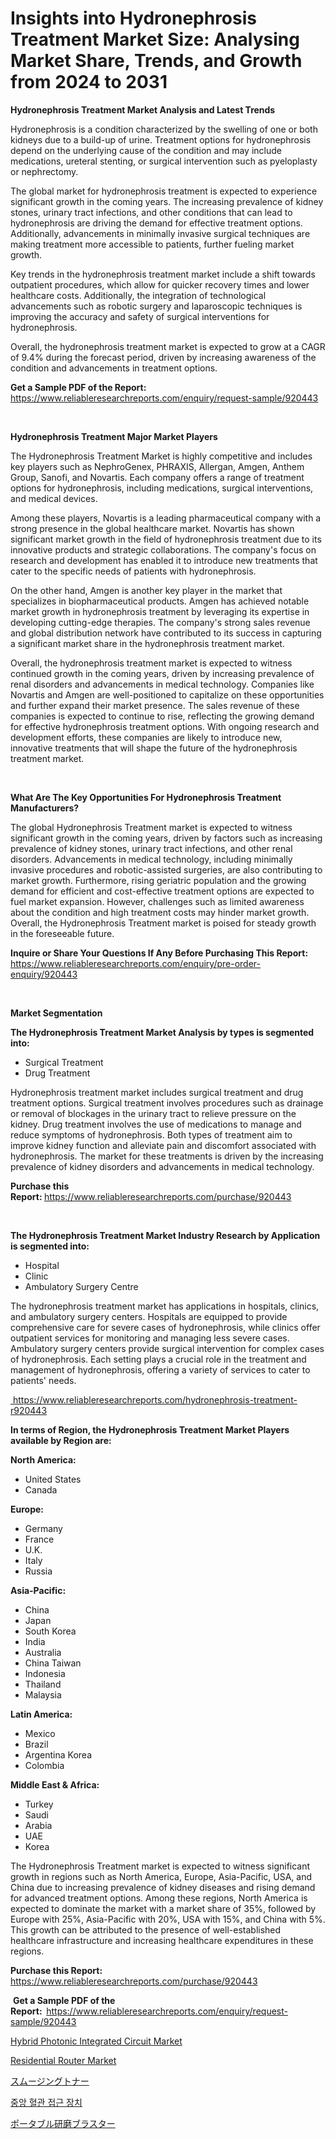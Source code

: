 <p><h1>Insights into Hydronephrosis Treatment Market Size: Analysing Market Share, Trends, and Growth from 2024 to 2031</h1></p><p><strong>Hydronephrosis Treatment Market Analysis and Latest Trends</strong></p>
<p><p>Hydronephrosis is a condition characterized by the swelling of one or both kidneys due to a build-up of urine. Treatment options for hydronephrosis depend on the underlying cause of the condition and may include medications, ureteral stenting, or surgical intervention such as pyeloplasty or nephrectomy.</p><p>The global market for hydronephrosis treatment is expected to experience significant growth in the coming years. The increasing prevalence of kidney stones, urinary tract infections, and other conditions that can lead to hydronephrosis are driving the demand for effective treatment options. Additionally, advancements in minimally invasive surgical techniques are making treatment more accessible to patients, further fueling market growth.</p><p>Key trends in the hydronephrosis treatment market include a shift towards outpatient procedures, which allow for quicker recovery times and lower healthcare costs. Additionally, the integration of technological advancements such as robotic surgery and laparoscopic techniques is improving the accuracy and safety of surgical interventions for hydronephrosis.</p><p>Overall, the hydronephrosis treatment market is expected to grow at a CAGR of 9.4% during the forecast period, driven by increasing awareness of the condition and advancements in treatment options.</p></p>
<p><strong>Get a Sample PDF of the Report:&nbsp;</strong> <a href="https://www.reliableresearchreports.com/enquiry/request-sample/920443">https://www.reliableresearchreports.com/enquiry/request-sample/920443</a></p>
<p>&nbsp;</p>
<p><strong>Hydronephrosis Treatment Major Market Players</strong></p>
<p><p>The Hydronephrosis Treatment Market is highly competitive and includes key players such as NephroGenex, PHRAXIS, Allergan, Amgen, Anthem Group, Sanofi, and Novartis. Each company offers a range of treatment options for hydronephrosis, including medications, surgical interventions, and medical devices.</p><p>Among these players, Novartis is a leading pharmaceutical company with a strong presence in the global healthcare market. Novartis has shown significant market growth in the field of hydronephrosis treatment due to its innovative products and strategic collaborations. The company's focus on research and development has enabled it to introduce new treatments that cater to the specific needs of patients with hydronephrosis.</p><p>On the other hand, Amgen is another key player in the market that specializes in biopharmaceutical products. Amgen has achieved notable market growth in hydronephrosis treatment by leveraging its expertise in developing cutting-edge therapies. The company's strong sales revenue and global distribution network have contributed to its success in capturing a significant market share in the hydronephrosis treatment market.</p><p>Overall, the hydronephrosis treatment market is expected to witness continued growth in the coming years, driven by increasing prevalence of renal disorders and advancements in medical technology. Companies like Novartis and Amgen are well-positioned to capitalize on these opportunities and further expand their market presence. The sales revenue of these companies is expected to continue to rise, reflecting the growing demand for effective hydronephrosis treatment options. With ongoing research and development efforts, these companies are likely to introduce new, innovative treatments that will shape the future of the hydronephrosis treatment market.</p></p>
<p>&nbsp;</p>
<p><strong>What Are The Key Opportunities For Hydronephrosis Treatment Manufacturers?</strong></p>
<p><p>The global Hydronephrosis Treatment market is expected to witness significant growth in the coming years, driven by factors such as increasing prevalence of kidney stones, urinary tract infections, and other renal disorders. Advancements in medical technology, including minimally invasive procedures and robotic-assisted surgeries, are also contributing to market growth. Furthermore, rising geriatric population and the growing demand for efficient and cost-effective treatment options are expected to fuel market expansion. However, challenges such as limited awareness about the condition and high treatment costs may hinder market growth. Overall, the Hydronephrosis Treatment market is poised for steady growth in the foreseeable future.</p></p>
<p><strong>Inquire or Share Your Questions If Any Before Purchasing This Report:</strong> <a href="https://www.reliableresearchreports.com/enquiry/pre-order-enquiry/920443">https://www.reliableresearchreports.com/enquiry/pre-order-enquiry/920443</a></p>
<p>&nbsp;</p>
<p><strong>Market Segmentation</strong></p>
<p><strong>The Hydronephrosis Treatment Market Analysis by types is segmented into:</strong></p>
<p><ul><li>Surgical Treatment</li><li>Drug Treatment</li></ul></p>
<p><p>Hydronephrosis treatment market includes surgical treatment and drug treatment options. Surgical treatment involves procedures such as drainage or removal of blockages in the urinary tract to relieve pressure on the kidney. Drug treatment involves the use of medications to manage and reduce symptoms of hydronephrosis. Both types of treatment aim to improve kidney function and alleviate pain and discomfort associated with hydronephrosis. The market for these treatments is driven by the increasing prevalence of kidney disorders and advancements in medical technology.</p></p>
<p><strong>Purchase this Report:&nbsp;</strong><a href="https://www.reliableresearchreports.com/purchase/920443">https://www.reliableresearchreports.com/purchase/920443</a></p>
<p>&nbsp;</p>
<p><strong>The Hydronephrosis Treatment Market Industry Research by Application is segmented into:</strong></p>
<p><ul><li>Hospital</li><li>Clinic</li><li>Ambulatory Surgery Centre</li></ul></p>
<p><p>The hydronephrosis treatment market has applications in hospitals, clinics, and ambulatory surgery centers. Hospitals are equipped to provide comprehensive care for severe cases of hydronephrosis, while clinics offer outpatient services for monitoring and managing less severe cases. Ambulatory surgery centers provide surgical intervention for complex cases of hydronephrosis. Each setting plays a crucial role in the treatment and management of hydronephrosis, offering a variety of services to cater to patients' needs.</p></p>
<p><a href="https://www.reliableresearchreports.com/hydronephrosis-treatment-r920443">&nbsp;https://www.reliableresearchreports.com/hydronephrosis-treatment-r920443</a></p>
<p><strong>In terms of Region, the Hydronephrosis Treatment Market Players available by Region are:</strong></p>
<p>
    <p> <strong> North America: </strong>
        <ul>
            <li>United States</li>
            <li>Canada</li>
        </ul>
        </p> 
    <p> <strong> Europe: </strong>
        <ul>
            <li>Germany</li>
            <li>France</li>
            <li>U.K.</li>
            <li>Italy</li>
            <li>Russia</li>
        </ul>
        </p> 
    <p> <strong> Asia-Pacific: </strong>
        <ul>
            <li>China</li>
            <li>Japan</li>
            <li>South Korea</li>
            <li>India</li>
            <li>Australia</li>
            <li>China Taiwan</li>
            <li>Indonesia</li>
            <li>Thailand</li>
            <li>Malaysia</li>
        </ul>
        </p> 
    <p> <strong> Latin America: </strong>
        <ul>
            <li>Mexico</li>
            <li>Brazil</li>
            <li>Argentina Korea</li>
            <li>Colombia</li>
        </ul>
        </p> 
    <p> <strong> Middle East & Africa: </strong>
        <ul>
            <li>Turkey</li>
            <li>Saudi</li>
            <li>Arabia</li>
            <li>UAE</li>
            <li>Korea</li>
        </ul>
    </p>
    </p>
<p><p>The Hydronephrosis Treatment market is expected to witness significant growth in regions such as North America, Europe, Asia-Pacific, USA, and China due to increasing prevalence of kidney diseases and rising demand for advanced treatment options. Among these regions, North America is expected to dominate the market with a market share of 35%, followed by Europe with 25%, Asia-Pacific with 20%, USA with 15%, and China with 5%. This growth can be attributed to the presence of well-established healthcare infrastructure and increasing healthcare expenditures in these regions.</p></p>
<p><strong>Purchase this Report: </strong><a href="https://www.reliableresearchreports.com/purchase/920443">https://www.reliableresearchreports.com/purchase/920443</a></p>
<p>&nbsp;<strong>Get a Sample PDF of the Report:&nbsp;&nbsp;</strong><a href="https://www.reliableresearchreports.com/enquiry/request-sample/920443">https://www.reliableresearchreports.com/enquiry/request-sample/920443</a></p>
<p><strong></strong></p>
<p><p><a href="https://www.linkedin.com/pulse/hybrid-photonic-integrated-circuit-market-analysis-sze-forecasted-6dgyf">Hybrid Photonic Integrated Circuit Market</a></p><p><a href="https://www.linkedin.com/pulse/residential-router-market-comprehensive-assessment-type-application-qudjf">Residential Router Market</a></p><p><a href="https://medium.com/@reannakling/%E3%82%B9%E3%83%A0%E3%83%BC%E3%82%B8%E3%83%B3%E3%82%B0%E5%8C%96%E7%B2%A7%E6%B0%B4%E5%B8%82%E5%A0%B4-2031%E5%B9%B4%E3%81%BE%E3%81%A7%E3%81%AE%E6%88%90%E5%8A%9F%E3%81%99%E3%82%8B%E3%83%93%E3%82%B8%E3%83%8D%E3%82%B9%E6%88%A6%E7%95%A5%E3%81%AE%E9%8D%B5-f9144f7d4d7f">スムージングトナー</a></p><p><a href="https://medium.com/@kavonhansen15/%EC%A4%91%EC%95%99-%ED%98%88%EA%B4%80-%EC%A0%91%EA%B7%BC-%EC%9E%A5%EC%B9%98-%EC%8B%9C%EC%9E%A5-%EB%B3%B4%EA%B3%A0%EC%84%9C%EB%8A%94-%EC%9D%B4-%EC%8B%9C%EC%9E%A5%EC%9D%98-%EC%B5%9C%EC%8B%A0-%EB%8F%99%ED%96%A5%EA%B3%BC-%EC%84%B1%EC%9E%A5-%EA%B8%B0%ED%9A%8C%EB%A5%BC-%EB%B3%B4%EC%97%AC%EC%A4%8D%EB%8B%88%EB%8B%A4-26f85231ccc5">중앙 혈관 접근 장치</a></p><p><a href="https://medium.com/@carolynsparkly/%E3%83%9D%E3%83%BC%E3%82%BF%E3%83%96%E3%83%AB%E7%A0%94%E7%A3%A8%E3%83%96%E3%83%A9%E3%82%B9%E3%82%BF%E3%83%BC%E3%81%AE%E5%B8%82%E5%A0%B4%E3%82%B7%E3%82%A7%E3%82%A2%E3%81%AE%E6%8E%A8%E7%A7%BB%E3%81%A8%E5%B8%82%E5%A0%B4%E6%88%90%E9%95%B7%E3%81%AE%E3%83%88%E3%83%AC%E3%83%B3%E3%83%892024%E5%B9%B4-2031%E5%B9%B4-c1fa63548d96">ポータブル研磨ブラスター</a></p></p>